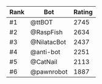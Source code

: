 Rank|Bot|Rating
---|---|---
#1|@ttBOT|2745
#2|@RaspFish|2634
#3|@NilatacBot|2437
#4|@anti-bot|2251
#5|@CatNail|2113
#6|@pawnrobot|1887
